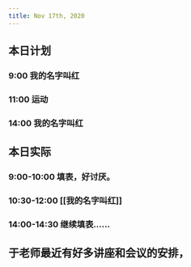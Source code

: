 ```yaml
---
title: Nov 17th, 2020
---
```


## 本日计划
### 9:00 我的名字叫红
### 11:00 运动
### 14:00 我的名字叫红
## 本日实际
### 9:00-10:00 填表，好讨厌。
### 10:30-12:00 [[我的名字叫红]]
### 14:00-14:30 继续填表……
## 于老师最近有好多讲座和会议的安排，
